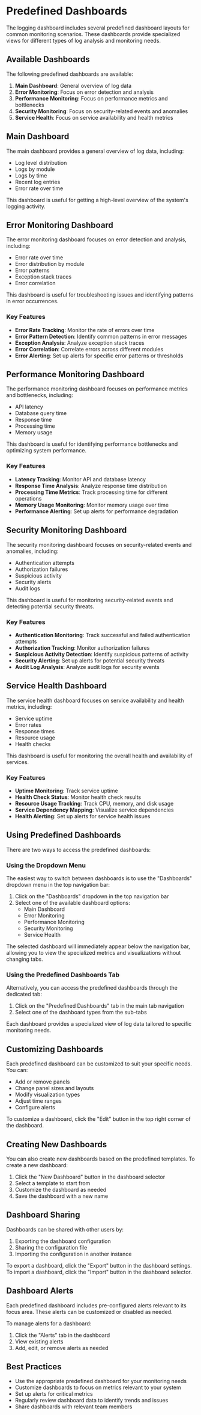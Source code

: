 # Predefined Dashboards

The logging dashboard includes several predefined dashboard layouts for common monitoring scenarios. These dashboards provide specialized views for different types of log analysis and monitoring needs.

## Available Dashboards

The following predefined dashboards are available:

1. **Main Dashboard**: General overview of log data
2. **Error Monitoring**: Focus on error detection and analysis
3. **Performance Monitoring**: Focus on performance metrics and bottlenecks
4. **Security Monitoring**: Focus on security-related events and anomalies
5. **Service Health**: Focus on service availability and health metrics

## Main Dashboard

The main dashboard provides a general overview of log data, including:

- Log level distribution
- Logs by module
- Logs by time
- Recent log entries
- Error rate over time

This dashboard is useful for getting a high-level overview of the system's logging activity.

## Error Monitoring Dashboard

The error monitoring dashboard focuses on error detection and analysis, including:

- Error rate over time
- Error distribution by module
- Error patterns
- Exception stack traces
- Error correlation

This dashboard is useful for troubleshooting issues and identifying patterns in error occurrences.

### Key Features

- **Error Rate Tracking**: Monitor the rate of errors over time
- **Error Pattern Detection**: Identify common patterns in error messages
- **Exception Analysis**: Analyze exception stack traces
- **Error Correlation**: Correlate errors across different modules
- **Error Alerting**: Set up alerts for specific error patterns or thresholds

## Performance Monitoring Dashboard

The performance monitoring dashboard focuses on performance metrics and bottlenecks, including:

- API latency
- Database query time
- Response time
- Processing time
- Memory usage

This dashboard is useful for identifying performance bottlenecks and optimizing system performance.

### Key Features

- **Latency Tracking**: Monitor API and database latency
- **Response Time Analysis**: Analyze response time distribution
- **Processing Time Metrics**: Track processing time for different operations
- **Memory Usage Monitoring**: Monitor memory usage over time
- **Performance Alerting**: Set up alerts for performance degradation

## Security Monitoring Dashboard

The security monitoring dashboard focuses on security-related events and anomalies, including:

- Authentication attempts
- Authorization failures
- Suspicious activity
- Security alerts
- Audit logs

This dashboard is useful for monitoring security-related events and detecting potential security threats.

### Key Features

- **Authentication Monitoring**: Track successful and failed authentication attempts
- **Authorization Tracking**: Monitor authorization failures
- **Suspicious Activity Detection**: Identify suspicious patterns of activity
- **Security Alerting**: Set up alerts for potential security threats
- **Audit Log Analysis**: Analyze audit logs for security events

## Service Health Dashboard

The service health dashboard focuses on service availability and health metrics, including:

- Service uptime
- Error rates
- Response times
- Resource usage
- Health checks

This dashboard is useful for monitoring the overall health and availability of services.

### Key Features

- **Uptime Monitoring**: Track service uptime
- **Health Check Status**: Monitor health check results
- **Resource Usage Tracking**: Track CPU, memory, and disk usage
- **Service Dependency Mapping**: Visualize service dependencies
- **Health Alerting**: Set up alerts for service health issues

## Using Predefined Dashboards

There are two ways to access the predefined dashboards:

### Using the Dropdown Menu

The easiest way to switch between dashboards is to use the "Dashboards" dropdown menu in the top navigation bar:

1. Click on the "Dashboards" dropdown in the top navigation bar
2. Select one of the available dashboard options:
   - Main Dashboard
   - Error Monitoring
   - Performance Monitoring
   - Security Monitoring
   - Service Health

The selected dashboard will immediately appear below the navigation bar, allowing you to view the specialized metrics and visualizations without changing tabs.

### Using the Predefined Dashboards Tab

Alternatively, you can access the predefined dashboards through the dedicated tab:

1. Click on the "Predefined Dashboards" tab in the main tab navigation
2. Select one of the dashboard types from the sub-tabs

Each dashboard provides a specialized view of log data tailored to specific monitoring needs.

## Customizing Dashboards

Each predefined dashboard can be customized to suit your specific needs. You can:

- Add or remove panels
- Change panel sizes and layouts
- Modify visualization types
- Adjust time ranges
- Configure alerts

To customize a dashboard, click the "Edit" button in the top right corner of the dashboard.

## Creating New Dashboards

You can also create new dashboards based on the predefined templates. To create a new dashboard:

1. Click the "New Dashboard" button in the dashboard selector
2. Select a template to start from
3. Customize the dashboard as needed
4. Save the dashboard with a new name

## Dashboard Sharing

Dashboards can be shared with other users by:

1. Exporting the dashboard configuration
2. Sharing the configuration file
3. Importing the configuration in another instance

To export a dashboard, click the "Export" button in the dashboard settings. To import a dashboard, click the "Import" button in the dashboard selector.

## Dashboard Alerts

Each predefined dashboard includes pre-configured alerts relevant to its focus area. These alerts can be customized or disabled as needed.

To manage alerts for a dashboard:

1. Click the "Alerts" tab in the dashboard
2. View existing alerts
3. Add, edit, or remove alerts as needed

## Best Practices

- Use the appropriate predefined dashboard for your monitoring needs
- Customize dashboards to focus on metrics relevant to your system
- Set up alerts for critical metrics
- Regularly review dashboard data to identify trends and issues
- Share dashboards with relevant team members
